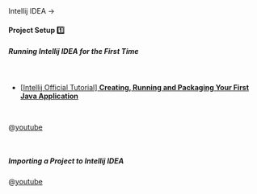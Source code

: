 <link rel="stylesheet" href="{{baseUrl}}/css/textbook.css">

<div class="website-content">

<div id="path">Intellij IDEA &rarr; </div>

<div id="title">

#### Project Setup :one:

</div>

<div id="body">

##### Running Intellij IDEA for the First Time

<tabs> 
  <tab header=":abc:">

* [[Intellij Official Tutorial] **Creating, Running and Packaging Your First Java Application**](https://www.jetbrains.com/help/idea/creating-running-and-packaging-your-first-java-application.html)

  </tab>
  <tab header=":tv:">

@[youtube](c0efB_CKOYo)

  </tab>
</tabs>

##### Importing a Project to Intellij IDEA

@[youtube](WIYTktB1bT4)

</div>

<div id="extras">
</div>

</div>
